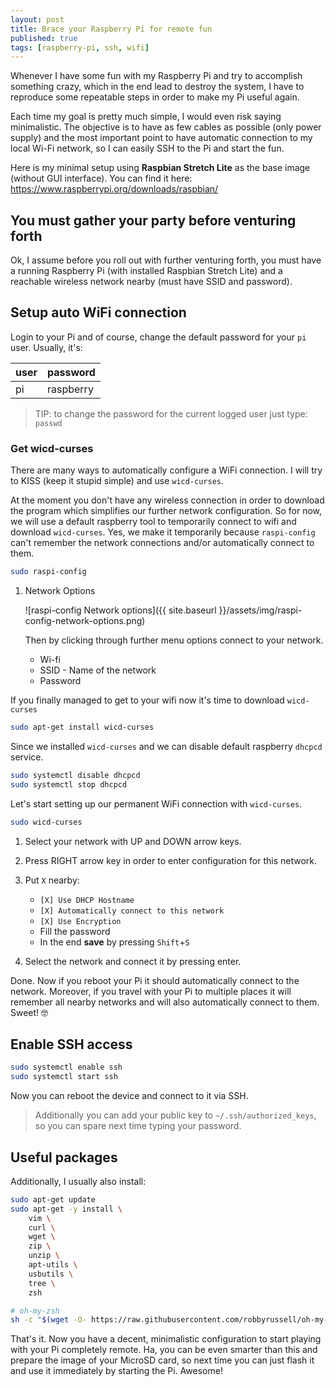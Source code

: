 ```yaml
---
layout: post
title: Brace your Raspberry Pi for remote fun
published: true
tags: [raspberry-pi, ssh, wifi]
---
```


Whenever I have some fun with my Raspberry Pi and try to accomplish something crazy, which in the end lead to destroy the system, I have to reproduce some repeatable steps in order to make my Pi useful again.

Each time my goal is pretty much simple, I would even risk saying minimalistic. The objective is to have as few cables as possible (only power supply) and the most important point to have automatic connection to my local Wi-Fi network, so I can easily SSH to the Pi and start the fun.

Here is my minimal setup using **Raspbian Stretch Lite** as the base image (without GUI interface). You can find it here: <https://www.raspberrypi.org/downloads/raspbian/>

## You must gather your party before venturing forth

Ok, I assume before you roll out with further venturing forth, you must have a running Raspberry Pi (with installed Raspbian Stretch Lite) and a reachable wireless network nearby (must have SSID and password).

## Setup auto WiFi connection

Login to your Pi and of course, change the default password for your `pi` user. Usually, it's:

| user | password  |
| ---- | --------- |
| pi   | raspberry |

> TIP: to change the password for the current logged user just type: `passwd`

### Get wicd-curses

There are many ways to automatically configure a WiFi connection. I will try to KISS (keep it stupid simple) and use `wicd-curses`.

At the moment you don't have any wireless connection in order to download the program which simplifies our further network configuration. So for now, we will use a default raspberry tool to temporarily connect to wifi and download `wicd-curses`. Yes, we make it temporarily because `raspi-config` can't remember the network connections and/or automatically connect to them.

```bash
sudo raspi-config
```

1.  Network Options

    ![raspi-config Network options]\({{ site.baseurl }}/assets/img/raspi-config-network-options.png)

    Then by clicking through further menu options connect to your network.

    -   Wi-fi
    -   SSID - Name of the network
    -   Password

If you finally managed to get to your wifi now it's time to download `wicd-curses`

```bash
sudo apt-get install wicd-curses
```

Since we installed `wicd-curses` and we can disable default raspberry `dhcpcd` service.

```bash
sudo systemctl disable dhcpcd
sudo systemctl stop dhcpcd
```

Let's start setting up our permanent WiFi connection with `wicd-curses`.

```bash
sudo wicd-curses
```

1.  Select your network with UP and DOWN arrow keys.

1.  Press RIGHT arrow key in order to enter configuration for this network.

1.  Put `X` nearby:

    -   `[X] Use DHCP Hostname`
    -   `[X] Automatically connect to this network`
    -   `[X] Use Encryption`
    -   Fill the password
    -   In the end **save** by pressing `Shift`+`S`

1.  Select the network and connect it by pressing enter.

Done. Now if you reboot your Pi it should automatically connect to the network. Moreover, if you travel with your Pi to multiple places it will remember all nearby networks and will also automatically connect to them. Sweet! 🤓

## Enable SSH access

```bash
sudo systemctl enable ssh
sudo systemctl start ssh
```

Now you can reboot the device and connect to it via SSH.

> Additionally you can add your public key to `~/.ssh/authorized_keys`, so you can spare next time typing your password.

## Useful packages

Additionally, I usually also install:

```bash
sudo apt-get update
sudo apt-get -y install \
    vim \
    curl \
    wget \
    zip \
    unzip \
    apt-utils \
    usbutils \
    tree \
    zsh

# oh-my-zsh
sh -c "$(wget -O- https://raw.githubusercontent.com/robbyrussell/oh-my-zsh/master/tools/install.sh)"
```

That's it. Now you have a decent, minimalistic configuration to start playing with your Pi completely remote. Ha, you can be even smarter than this and prepare the image of your MicroSD card, so next time you can just flash it and use it immediately by starting the Pi. Awesome!
